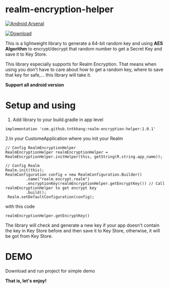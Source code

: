# realm-encryption-helper

[![Android Arsenal]( https://img.shields.io/badge/Android%20Arsenal-RealmEncryptionHelper-green.svg?style=flat )]( https://android-arsenal.com/details/1/6617 )

[ ![Download](https://api.bintray.com/packages/tntkhang/maven/realm-encryption-helper/images/download.svg) ](https://bintray.com/tntkhang/maven/realm-encryption-helper/_latestVersion)

This is a lightweight library to generate a 64-bit random key and using **AES Algorithm** to encrypt/decrypt that random number to get a Secret Key and save it to Key Store.

This library especially supports for Realm Encryption. That means when using you don't have to care about how to get a random key, where to save that key for safe,... this library will take it.

**Support all android version**

# Setup and using

1. Add library to your build.gradle in app level
```
implementation 'com.github.tntkhang:realm-encryption-helper:1.0.1'
```


2.In your CustomeApplication where you init your Realm

```  
// Config RealmEncryptionHelper
RealmEncryptionHelper realmEncryptionHelper = RealmEncryptionHelper.initHelper(this, getString(R.string.app_name));

// Config Realm
Realm.init(this);
RealmConfiguration config = new RealmConfiguration.Builder()
         .name("realm_encrypt.realm")
         .encryptionKey(realmEncryptionHelper.getEncryptKey()) // Call realmEncryptionHelper to get encrypt key
         .build();
 Realm.setDefaultConfiguration(config);
```

with this code
```
realmEncryptionHelper.getEncryptKey()
```

The library will check and generate a new key if your app doesn't contain the key in Key Store before and then save it to Key Store, otherwise, it will be got from Key Store.


# DEMO

Download and run project for simple demo


**That is, let's enjoy!**
